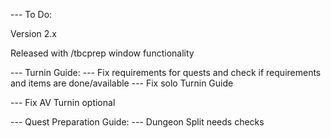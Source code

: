 --- To Do:

Version 2.x

Released with /tbcprep window functionality

--- Turnin Guide:
--- Fix requirements for quests and check if requirements and items are done/available
--- Fix solo Turnin Guide

--- Fix AV Turnin optional

--- Quest Preparation Guide:
--- Dungeon Split needs checks

